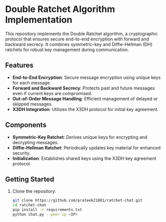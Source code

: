 # Double Ratchet Algorithm Implementation

This repository implements the Double Ratchet algorithm, a cryptographic protocol that ensures secure end-to-end encryption with forward and backward secrecy. It combines symmetric-key and Diffie-Hellman (DH) ratchets for robust key management during communication.

## Features
- **End-to-End Encryption**: Secure message encryption using unique keys for each message.
- **Forward and Backward Secrecy**: Protects past and future messages even if current keys are compromised.
- **Out-of-Order Message Handling**: Efficient management of delayed or skipped messages.
- **X3DH Integration**: Utilizes the X3DH protocol for initial key agreement.

## Components
- **Symmetric-Key Ratchet**: Derives unique keys for encrypting and decrypting messages.
- **Diffie-Hellman Ratchet**: Periodically updates key material for enhanced security.
- **Initialization**: Establishes shared keys using the X3DH key agreement protocol.

## Getting Started
1. Clone the repository:
   ```bash
   git clone https://github.com/prateek21081/ratchet-chat.git
   cd ratchet-chat
   pip install -r requirements.txt
   python chat.py --peer-ip <IP>
